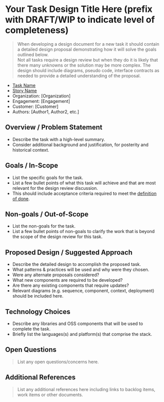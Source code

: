 # Your Task Design Title Here (prefix with DRAFT/WIP to indicate level of completeness)

> When developing a design document for a new task it should contain a detailed design proposal demonstrating how it will solve the goals outlined below.  
> Not all tasks require a design review but when they do it is likely that there many unknowns or the solution may be more complex.
> The design should include diagrams, pseudo code, interface contracts as needed to provide a detailed understanding of the proposal.

* [Task Name](http://link-to-task-work-item)
* [Story Name](http://link-to-story-work-item)
* Organization: [Organization]
* Engagement: [Engagement]
* Customer: [Customer]
* Authors: [Author1, Author2, etc.]

## Overview / Problem Statement

* Describe the task with a high-level summary.
* Consider additional background and justification, for posterity and historical context.

## Goals / In-Scope

* List the specific goals for the task.
* List a few bullet points of what this task will achieve and that are most relevant for the design review discussion.
* This should include acceptance criteria required to meet the [definition of done](../../team-agreements/definition-of-done/).

## Non-goals / Out-of-Scope

* List the non-goals for the task.  
* List a few bullet points of non-goals to clarify the work that is beyond the scope of the design review for this task.

## Proposed Design / Suggested Approach

* Describe the detailed design to accomplish the proposed task.
* What patterns & practices will be used and why were they chosen.  
* Were any alternate proposals considered?  
* What new components are required to be developed?
* Are there any existing components that require updates?
* Relevant diagrams (e.g. sequence, component, context, deployment) should be included here.

## Technology Choices

* Describe any libraries and OSS components that will be used to complete the task.
* Briefly list the languages(s) and platform(s) that comprise the stack.

## Open Questions

> List any open questions/concerns here.

## Additional References

> List any additional references here including links to backlog items, work items or other documents.
